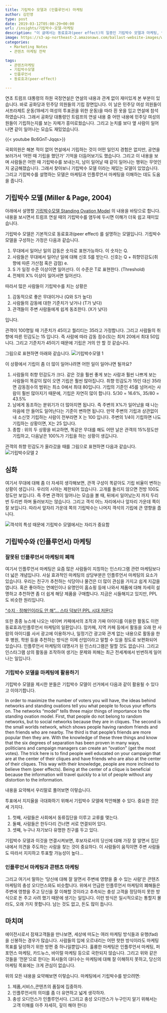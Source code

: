 ```yaml
---
title: 기립박수 모델과 (인플루언서) 마케팅 
author: 김민영
type: post
date: 2019-03-12T05:00:29+00:00
url: /insights/기립박수-모델-마케팅
description: "이 글에서는 동료효과(peer effect)의 일종인 기립박수 모델과 마케팅, 인플루언서마케팅, 콘텐츠 마케팅의 관계를 살펴봅니다. "
image: https://s3-ap-northeast-2.amazonaws.com/ballast-website-images/wp-content/uploads/2019/03/12165226/somodel2-feat.jpeg
categories:
  - Marketing Notes
  - 콘텐츠 마케팅 전략

tags:
  - 콘텐츠마케팅
  - 기립박수모델
  - 인플루언서
  - 동료효과(peer-effect)

---
```




연초 트럼프 대통령의 하원 국정연설은 연설의 내용과 관계 없이 재미있게 본 부분이 있습니다. 바로 공화당과 민주당 의원들의 기립 장면입니다. 
이 날은 민주당 여성 의원들이 서프라제트 운동(19세기 여성의 투표권을 위한 운동)을 따라 흰 옷을 입고 연설에 참석하였습니다. 그래서 공화당 대통령인 트럼프의 연설 내용 중 어떤 내용에 민주당 여성의원들이 기립하는지를 보는 자체가 흥미로웠습니다. 그리고 눈치를 보다 옆 사람이 일어나면 같이 일어나는 모습도 재밌었습니다. 

{{< youtube Bc6GnT-Jqqs>}}


국회의원은 해본 적이 없어 연설에서 기립하는 것이 어떤 일인지 경험은 없지만, 공연을 보러가서 ‘어떤 때 기립을 했던가’ 기억을 더듬어보기도 했습니다. 그리고 이 내용을 보며 사람들은 어떤 때 기립박수를 보내는지, 남이 일어날 때 같이 일어나는 행위는 무엇인지 궁금해졌습니다. 그래서 찾아보니 기립박수 모델 이라는 재밌는 모델이 있었습니다. 
그리고 기립박수를 설명하는 모델은 마케팅과 인플루언서 마케팅을 이해하는 데도 도움을 줍니다. 


## 기립박수 모델 (Miller & Page, 2004) 

아래에서 설명할 [기립박수모델 Standing Ovation Model](https://sites.google.com/site/standingovationmodel/home) 의 내용을 바탕으로 합니다. 
내용을 보시면서 트럼프 연설 때의 기립박수를 염두에 두시면 이해가 더욱 쉽고 재미있습니다. 

기립박수 모델은 기본적으로 동료효과(peer effect) 를 설명하는 모델입니다. 기립박수 모델을 구성하는 가정은 다음과 같습니다. 

1. 무대에서 일어난 일의 감동은 숫자로 표현가능하다. 이 숫자는 Q.   
2. 사람들은 무대에서 일어난 일에 대해 신호 S를 받는다. 신호는 Q + 취향민감도(취향에 따른 가산점 혹은 감점) e.
3. S  가 일정 수준 이상이면 일어선다. 이 수준은 T로 표현한다. (Threshold)
4. 전체의 X% 이상이 일어서면 일어선다. 

따라서 많은 사람들이 기립박수를 치는 상황은 

1. 감동적으로 좋은 무대이거나 (Q와 S가 높다)
2. 사람들의 감동에 대한 기준치가 낮거나 (T가 낮다)
3. 관객들이 주변 사람들에게 쉽게 동조한다. (X가 낮다)

입니다. 

관객이 100명일 때 
기준치가 45이고 퀄리티는 35라고 가정합니다. 그리고 사람들의 취향에 따른 민감도는 15 입니다. 즉 사람에 따라 감동 점수(S)는 최저 20에서 최대 50입니다. 그리고 기준치가 45이기 때문에 기립은 거의 안 할 것 같습니다. 

그림으로 표현하면 아래와 같습니다. 
![기립박수모델 1 ](https://s3-ap-northeast-2.amazonaws.com/ballast-website-images/wp-content/uploads/2019/03/12164809/somodel1.jpg)


이 상황에서 기립이 좀 더 많이 일어나려면 어떤 일이 일어나면 될까요? 
1. 사람들의 취향 민감도가 크다. 같은 것을 훨씬 좋게 보는 사람과 훨씬 나쁘게 보는 사람들이 똑같이 많이 오면 기립은 훨씬 많아집니다. 취향 민감도가 15인 대신 35라면 감동점수의 범위는 최소 0에서 최대 80입니다. 기립의 기준인 45를 넘어서는 사람이 훨씬 많아지기 때문에, 기립은 자연히 많이 합니다. 5/30 = 16.6%, 35/80 = 43.5% 
2. 남에게 동조하는 분위기가 더 많아지면 됩니다. 즉 주변의 X%가 일어났을 때 나는 마음에 안 들어도 일어난다는 기준이 변하면 됩니다. 만약 주변의 기립과 상관없이 내 소신껏 기립하는 사람이 전부라면 X 는 100 입니다. 주변의 1/4이 기립하면 나도 기립하는 상황이면, X는 25 입니다. 
3. 종합 : 위의 두 상황을 비교하면, 똑같은 무대를 해도 어떤 날은 관객의 15%정도만 기립하고, 다음날은 100%가 기립을 하는 상황이 생깁니다. 

관객의 취향 민감도가 올라갔을 때를 그림으로 표현하면 다음과 같습니다. 
![기립박수모델 2 ](https://s3-ap-northeast-2.amazonaws.com/ballast-website-images/wp-content/uploads/2019/03/12164810/somodel2.jpg)


## 심화 
여기서 무대에 대해 좀 더 자세히 생각해보면, 관객 구성이 똑같아도 기립 비율이 변하는 상황이 생깁니다. 우리의 시야는 제한되어 있습니다. 고개를 돌리지 않으면 전방 100도 정도만 보입니다. 즉 주변 관객이 일어나는 모습을 볼 때, 뒤에서 일어났는지 까지 두리번 두리번 하며 둘러보지는 않습니다. 그리고 객석 어느 자리에서나 앞자리 가운데 쪽이 잘 보입니다. 따라서 앞자리 가운데 쪽의 기립박수는 나머지 객석의 기립에 큰 영향을 줍니다. 

![객석의 특성 때문에 기립박수 모델에서는 자리가 중요함 ](https://s3-ap-northeast-2.amazonaws.com/ballast-website-images/wp-content/uploads/2019/03/12164811/somodel3.jpg)


## 기립박수와 (인플루언서) 마케팅 

### 잘못된 인플루언서 마케팅의 폐해 
여기서 인플루언서 마케팅은 요즘 많은 사람들이 지칭하는 인스타그램 관련 마케팅보다 더 넓은 개념입니다. 사실 효과적인 마케팅의 상당부분은 인플루언서 마케팅의 요소가 있습니다. 우리는 친구가 추천하는 식당이나 물건은 더 많이 관심을 가지고 쉽게 지갑을 엽니다. 혹은 좋아하는 연예인이나 유명인이 홈쇼핑 등에 나와서 제품에 대해 자세히 설명하고 추천하면 좀 더 쉽게 해당 제품을 구매합니다. 지금은 시들해지고 있지만, PPL 도 비슷한 원리입니다. 

[“수지ㆍ정해인이라도 안 해”… 스타 덕보던 PPL 시대 저문다](http://m.hankookilbo.com/News/Read/201902260240322334?did=NA&dtype=1&dtypecode=1634&prnewsid=201903041515316888)

또한 종종 뉴스에 나오는 네이버 카페에서의 조작과 가짜 아이디를 이용한 활동도 이런 동료효과/인플루언서 마케팅의 일환입니다. 맘카페, 지역 카페 등에서 활동을 오래 한 사람의 아이디를 사서 광고에 이용하거나, 일정기간 광고와 관계 없는 내용으로 활동을 한 후 병원, 학원 등을 추천하는 방식은 이제 산업이라고 말할 수 있을 정도로 보편화되어 있습니다. 
인플루언서 마케팅의 대명사가 된 인스타그램은 말할 것도 없습니다. 그리고 인스타그램 상의 활동을 조작하여 생기는 문제와 피해는 최근 전세계에서 빈번하게 일어나는 일입니다. 

### 기립박수 모델을 마케팅에 활용하기 

기립박수 모델을 제시한 분들은 기립박수 모델이 선거에서 다음과 같이 활용될 수 있다고 이야기합니다. 

In order to maximize the number of voters you will have, the ideas behind networks and standing ovations tell you what people to focus your efforts on. The networks “model” tells three major things of importance to the standing ovation model. First, that people do not belong to random networks, but to social networks because they are in cliques. The second is the small worlds network, which shows people having random friends and then friends who are nearby. The third is that people’s friends are more popular then they are. With the knowledge of these three things and know that the six degrees of separation has been proven in many ways, politicians and campaign managers can create an “ovation” (get the most votes). The trick here is to find people well educated on your campaign that are at the center of their cliques and have friends who are also at the center of their cliques. This way with their knowledge, people are more inclined to believe them (peer effects). Being at the center of a clique is beneficial because the information will travel quickly to a lot of people without any distortion to the information. 


내용을 요약해서 우리말로 풀어보면 이렇습니다. 

투표에서 지지율을 극대화하기 위해서 기립박수 모델에 착안해볼 수 있다. 중요한 것은 세 가지다. 
1. 첫째, 사람들은 사회에서 동류집단을 이루고 교류를 맺는다. 
2. 둘째, 사람들은 한두다리 건너면 서로 연결되어 있다. 
3. 셋째, 누구나 자기보다 유명한 친구를 두고 있다. 

기립박수 모델과 이것을 연결시켜보면, 후보자로서의 당신에 대해 가장 잘 알면서 집단 내에서 의견을 주도하는 사람을 찾는 것이 중요하다. 이 사람들이 움직이면 주변 사람들도 따라서 지지하고 투표할 가능성이 높다… 

### 인플루언서 마케팅과 콘텐츠 마케팅 

그리고 여기서 말하는 ‘당신에 대해 잘 알면서 주변에 영향을 줄 수 있는 사람’은 콘텐츠 마케팅의 충성 오디언스와도 비슷합니다. 위에서 언급한 인플루언서 마케팅의 폐해들은 주변에 영향을 주고 당신을 잘 이해할 것이라고 추측되는 충성 고객을 정당하지 못한 방식으로 돈 주고 사려 했기 때문에 생기는 일입니다. 이런 방식은 일시적으로는 통할지 몰라도, 오래 가지 못합니다. 남는 것도 없고, 돈도 많이 듭니다. 


## 마치며 
에이전시로서 잠재고객들을 만나보면, 세상에 떠도는 여러 마케팅 방식들과 유행(fad)을 신봉하는 경우가 많습니다. 사람들의 입에 오르내리는 어떤 핫한 방식이라도 마케팅 목표를 달성하기 위한 방편 중 하나일뿐입니다. 훌륭한 마케팅은 인플루언서 마케팅, 퍼포먼스 마케팅, 카드뉴스, 바이럴 마케팅 등으로 국한되지 않습니다. 그리고 위와 같은 것들을 ‘전문’으로 한다는 회사들의 대다수는 마케팅에 대해 잘 이해하지 못하고, 당신의 마케팅 목표에는 크게 관심이 없습니다. 

위의 모든 내용을 요약해보면 이렇습니다. 
마케팅에서 기립박수를 받으려면:

1. 제품,서비스,콘텐츠의 품질에 집중하자. 
2. 인플루언서의 의미를 좀 더 유연하고 넓게 생각하자. 
3. 충성 오디언스가 인플루언서다. (그리고 충성 오디언스가 누구인지 알기 위해서는 고객 이해를 아주 자세히, 깊이 해야 한다) 

